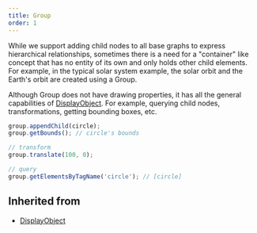 ```yaml
---
title: Group
order: 1
---
```


While we support adding child nodes to all base graphs to express hierarchical relationships, sometimes there is a need for a "container" like concept that has no entity of its own and only holds other child elements. For example, in the typical solar system example, the solar orbit and the Earth's orbit are created using a Group.

Although Group does not have drawing properties, it has all the general capabilities of [DisplayObject](/api/basic/display-object). For example, querying child nodes, transformations, getting bounding boxes, etc.

```js
group.appendChild(circle);
group.getBounds(); // circle's bounds

// transform
group.translate(100, 0);

// query
group.getElementsByTagName('circle'); // [circle]
```

## Inherited from

- [DisplayObject](/api/basic/display-object)
